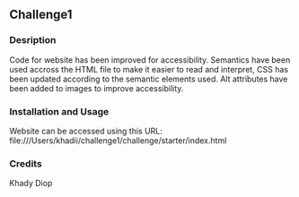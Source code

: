 <h2>Challenge1</h2>

<h3>Desription</h3>
Code for website has been improved for accessibility. Semantics have been used accross the HTML file to make it easier to read and interpret, CSS has been updated according to the semantic elements used. Alt attributes have been added to images to improve accessibility. 

<h3>Installation and Usage</h3>
Website can be accessed using this URL: file:///Users/khadii/challenge1/challenge/starter/index.html

<h3>Credits</h3> 
Khady Diop
